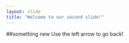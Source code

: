 ```yaml
---
layout: slide
title: "Welcome to our second slide!"
---
```

##something new
Use the left arrow to go back!
